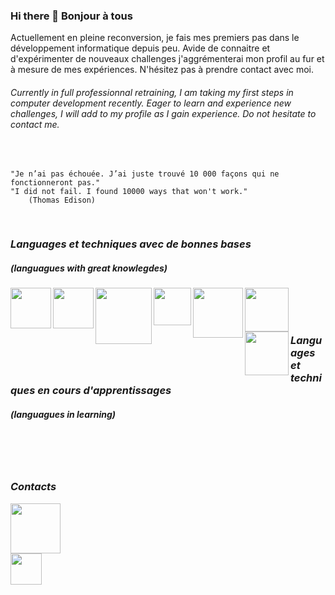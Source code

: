 


<!-- ![GHstats](https://github-readme-stats.vercel.app/api?username=MarieLouPLevasseur&show_icons=true) -->


### Hi there 👋 Bonjour à tous

<section>

Actuellement en pleine reconversion, je fais mes premiers pas dans le développement informatique depuis peu. Avide de connaitre et d'expérimenter de nouveaux challenges j'aggrémenterai mon profil au fur et à mesure de mes expériences. N'hésitez pas à prendre contact avec moi.

###### *Currently in full professionnal retraining, I am taking my first steps in computer development recently. Eager to learn and experience new challenges, I will add to my profile as I gain experience. Do not hesitate to contact me.*


</section>

</br>

    "Je n’ai pas échouée. J’ai juste trouvé 10 000 façons qui ne fonctionneront pas."
    "I did not fail. I found 10000 ways that won't work."
        (Thomas Edison)



</br>

### ***Languages et techniques avec de bonnes bases***
##### (languagues with great knowlegdes)

<img align="left" width="65px" src="https://cdn.jsdelivr.net/gh/devicons/devicon/icons/html5/html5-plain-wordmark.svg" /><img align="left" width="65px" src="https://cdn.jsdelivr.net/gh/devicons/devicon/icons/css3/css3-plain-wordmark.svg" /><img align="left" width="90px" src="https://cdn.jsdelivr.net/gh/devicons/devicon/icons/php/php-plain.svg" /><img align="left" width="60px" src="https://cdn.jsdelivr.net/gh/devicons/devicon/icons/javascript/javascript-plain.svg" /><img align="left" width="80px" src="https://cdn.jsdelivr.net/gh/devicons/devicon/icons/mysql/mysql-original-wordmark.svg" /> <img align="left" width="70px" src="https://cdn.jsdelivr.net/gh/devicons/devicon/icons/bootstrap/bootstrap-original-wordmark.svg" />


<img align="left" width="70px" src="https://cdn.jsdelivr.net/gh/devicons/devicon/icons/symfony/symfony-original-wordmark.svg" />


<br/><br/><br/>


### ***Languages et techniques en cours d'apprentissages***
##### (languagues in learning)



  


<br/><br/><br/>

### ***Contacts***

<a href="www.linkedin.com/in/MarieLou-Prince-Levasseur-web-developpeur"><img width="80px" src="https://cdn.jsdelivr.net/gh/devicons/devicon/icons/linkedin/linkedin-original-wordmark.svg"/> 
<br/>
<a href="https://twitter.com/sunnymary007"><img width="50px" src="https://cdn.jsdelivr.net/gh/devicons/devicon/icons/twitter/twitter-original.svg"/>


<!--
**MarieLouPLevasseur/MarieLouPLevasseur** is a ✨ _special_ ✨ repository because its `README.md` (this file) appears on your GitHub profile.

Here are some ideas to get you started:

- 🔭 I’m currently working on ...
- 🌱 I’m currently learning ...
- 👯 I’m looking to collaborate on ...
- 🤔 I’m looking for help with ...
- 💬 Ask me about ...
- 📫 How to reach me: ...
- 😄 Pronouns: ...
- ⚡ Fun fact: ...
-->
